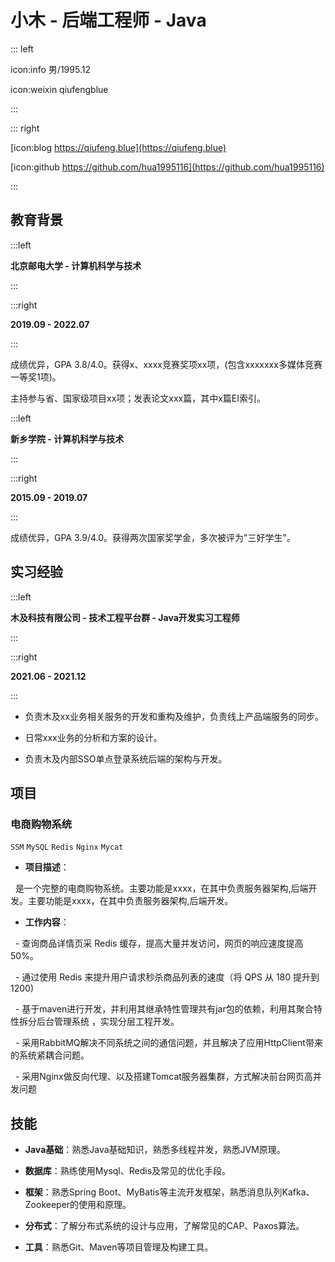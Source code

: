# 小木 - 后端工程师 - Java

  

::: left

  

icon:info 男/1995.12

  

icon:weixin qiufengblue

  
  

:::

  

::: right

[icon:blog https://qiufeng.blue](https://qiufeng.blue)

  

[icon:github https://github.com/hua1995116](https://github.com/hua1995116)

  
  

:::

  

## 教育背景

  

:::left

**北京邮电大学 - 计算机科学与技术**

:::

:::right

**2019.09 - 2022.07**

:::

成绩优异，GPA 3.8/4.0。获得x、xxxx竞赛奖项xx项，(包含xxxxxxx多媒体竞赛一等奖1项)。

  

主持参与省、国家级项目xx项；发表论文xxx篇，其中x篇EI索引。

  

:::left

**新乡学院 - 计算机科学与技术**

:::

:::right

**2015.09 - 2019.07**

:::

成绩优异，GPA 3.9/4.0。获得两次国家奖学金，多次被评为"三好学生"。

  

## 实习经验

  

:::left

**木及科技有限公司 - 技术工程平台群 - Java开发实习工程师**

:::

:::right

**2021.06 - 2021.12**

:::

  

- 负责木及xx业务相关服务的开发和重构及维护，负责线上产品端服务的同步。

- 日常xxx业务的分析和方案的设计。

- 负责木及内部SSO单点登录系统后端的架构与开发。

  
  

## 项目

  

### 电商购物系统

`SSM` `MySQL` `Redis` `Nginx` `Mycat`

  

- **项目描述**：

  是一个完整的电商购物系统。主要功能是xxxx，在其中负责服务器架构,后端开发。主要功能是xxxx，在其中负责服务器架构,后端开发。

- **工作内容**：

  - 查询商品详情页采 Redis 缓存，提高大量并发访问，网页的响应速度提高50%。

  - 通过使用 Redis 来提升用户请求秒杀商品列表的速度（将 QPS 从 180 提升到 1200)

  - 基于maven进行开发，并利用其继承特性管理共有jar包的依赖，利用其聚合特性拆分后台管理系统 ，实现分层工程开发。

  - 采用RabbitMQ解决不同系统之间的通信问题，并且解决了应用HttpClient带来的系统紧耦合问题。

  - 采用Nginx做反向代理、以及搭建Tomcat服务器集群，方式解决前台网页高并发问题

  
  

## 技能

- **Java基础**：熟悉Java基础知识，熟悉多线程并发，熟悉JVM原理。

- **数据库**：熟练使用Mysql、Redis及常见的优化手段。

- **框架**：熟悉Spring Boot、MyBatis等主流开发框架，熟悉消息队列Kafka、Zookeeper的使用和原理。

- **分布式**：了解分布式系统的设计与应用，了解常见的CAP、Paxos算法。

- **工具**：熟悉Git、Maven等项目管理及构建工具。